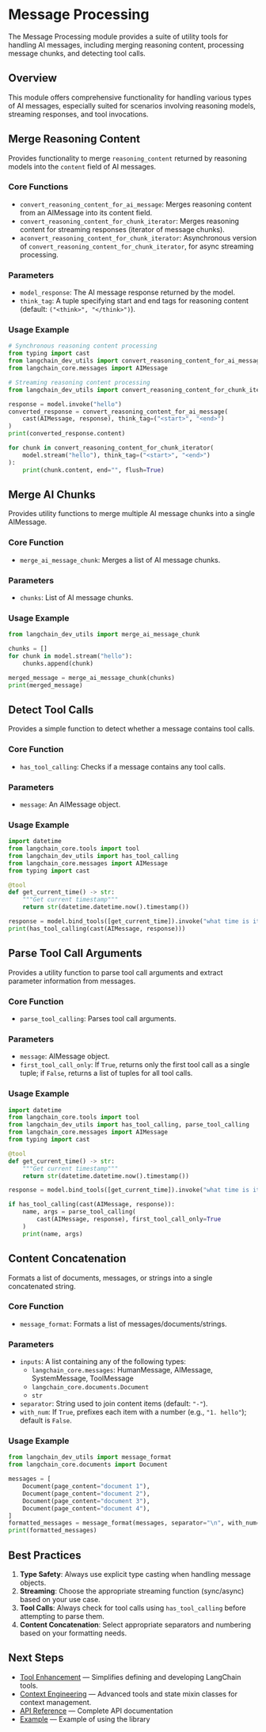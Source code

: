 # Message Processing

The Message Processing module provides a suite of utility tools for handling AI messages, including merging reasoning content, processing message chunks, and detecting tool calls.

## Overview

This module offers comprehensive functionality for handling various types of AI messages, especially suited for scenarios involving reasoning models, streaming responses, and tool invocations.

## Merge Reasoning Content

Provides functionality to merge `reasoning_content` returned by reasoning models into the `content` field of AI messages.

### Core Functions

- `convert_reasoning_content_for_ai_message`: Merges reasoning content from an AIMessage into its content field.
- `convert_reasoning_content_for_chunk_iterator`: Merges reasoning content for streaming responses (iterator of message chunks).
- `aconvert_reasoning_content_for_chunk_iterator`: Asynchronous version of `convert_reasoning_content_for_chunk_iterator`, for async streaming processing.

### Parameters

- `model_response`: The AI message response returned by the model.
- `think_tag`: A tuple specifying start and end tags for reasoning content (default: `("<think>", "</think>")`).

### Usage Example

```python
# Synchronous reasoning content processing
from typing import cast
from langchain_dev_utils import convert_reasoning_content_for_ai_message
from langchain_core.messages import AIMessage

# Streaming reasoning content processing
from langchain_dev_utils import convert_reasoning_content_for_chunk_iterator

response = model.invoke("hello")
converted_response = convert_reasoning_content_for_ai_message(
    cast(AIMessage, response), think_tag=("<start>", "<end>")
)
print(converted_response.content)

for chunk in convert_reasoning_content_for_chunk_iterator(
    model.stream("hello"), think_tag=("<start>", "<end>")
):
    print(chunk.content, end="", flush=True)
```

## Merge AI Chunks

Provides utility functions to merge multiple AI message chunks into a single AIMessage.

### Core Function

- `merge_ai_message_chunk`: Merges a list of AI message chunks.

### Parameters

- `chunks`: List of AI message chunks.

### Usage Example

```python
from langchain_dev_utils import merge_ai_message_chunk

chunks = []
for chunk in model.stream("hello"):
    chunks.append(chunk)

merged_message = merge_ai_message_chunk(chunks)
print(merged_message)
```

## Detect Tool Calls

Provides a simple function to detect whether a message contains tool calls.

### Core Function

- `has_tool_calling`: Checks if a message contains any tool calls.

### Parameters

- `message`: An AIMessage object.

### Usage Example

```python
import datetime
from langchain_core.tools import tool
from langchain_dev_utils import has_tool_calling
from langchain_core.messages import AIMessage
from typing import cast

@tool
def get_current_time() -> str:
    """Get current timestamp"""
    return str(datetime.datetime.now().timestamp())

response = model.bind_tools([get_current_time]).invoke("what time is it?")
print(has_tool_calling(cast(AIMessage, response)))
```

## Parse Tool Call Arguments

Provides a utility function to parse tool call arguments and extract parameter information from messages.

### Core Function

- `parse_tool_calling`: Parses tool call arguments.

### Parameters

- `message`: AIMessage object.
- `first_tool_call_only`: If `True`, returns only the first tool call as a single tuple; if `False`, returns a list of tuples for all tool calls.

### Usage Example

```python
import datetime
from langchain_core.tools import tool
from langchain_dev_utils import has_tool_calling, parse_tool_calling
from langchain_core.messages import AIMessage
from typing import cast

@tool
def get_current_time() -> str:
    """Get current timestamp"""
    return str(datetime.datetime.now().timestamp())

response = model.bind_tools([get_current_time]).invoke("what time is it?")

if has_tool_calling(cast(AIMessage, response)):
    name, args = parse_tool_calling(
        cast(AIMessage, response), first_tool_call_only=True
    )
    print(name, args)
```

## Content Concatenation

Formats a list of documents, messages, or strings into a single concatenated string.

### Core Function

- `message_format`: Formats a list of messages/documents/strings.

### Parameters

- `inputs`: A list containing any of the following types:
  - `langchain_core.messages`: HumanMessage, AIMessage, SystemMessage, ToolMessage
  - `langchain_core.documents.Document`
  - `str`
- `separator`: String used to join content items (default: `"-"`).
- `with_num`: If `True`, prefixes each item with a number (e.g., `"1. hello"`); default is `False`.

### Usage Example

```python
from langchain_dev_utils import message_format
from langchain_core.documents import Document

messages = [
    Document(page_content="document 1"),
    Document(page_content="document 2"),
    Document(page_content="document 3"),
    Document(page_content="document 4"),
]
formatted_messages = message_format(messages, separator="\n", with_num=True)
print(formatted_messages)
```

## Best Practices

1. **Type Safety**: Always use explicit type casting when handling message objects.
2. **Streaming**: Choose the appropriate streaming function (sync/async) based on your use case.
3. **Tool Calls**: Always check for tool calls using `has_tool_calling` before attempting to parse them.
4. **Content Concatenation**: Select appropriate separators and numbering based on your formatting needs.

## Next Steps

- [Tool Enhancement](./tool-enhancement.md) — Simplifies defining and developing LangChain tools.
- [Context Engineering](./context-engineering.md) — Advanced tools and state mixin classes for context management.
- [API Reference](./api-reference.md) — Complete API documentation
- [Example](./example.md) — Example of using the library
